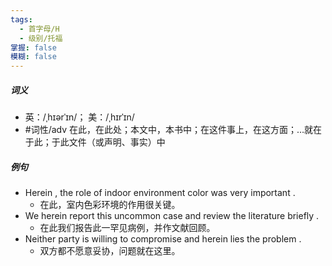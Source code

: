 ```yaml
---
tags:
  - 首字母/H
  - 级别/托福
掌握: false
模糊: false
---
```

##### 词义
- 英：/ˌhɪərˈɪn/； 美：/ˌhɪrˈɪn/
- #词性/adv  在此，在此处；本文中，本书中；在这件事上，在这方面；…就在于此；于此文件（或声明、事实）中
##### 例句
- Herein , the role of indoor environment color was very important .
	- 在此，室内色彩环境的作用很关键。
- We herein report this uncommon case and review the literature briefly .
	- 在此我们报告此一罕见病例，并作文献回顾。
- Neither party is willing to compromise and herein lies the problem .
	- 双方都不愿意妥协，问题就在这里。
